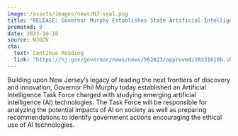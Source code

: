 ```yaml
---
image: /assets/images/news/NJ-seal.png
title: "RELEASE: Governor Murphy Establishes State Artificial Intelligence Task Force"
promoted: 0
date: 2023-10-10
source: NJGOV
cta:
  text: Continue Reading
  link: "https://nj.gov/governor/news/news/562023/approved/20231010b.shtml"
---
```


Building upon New Jersey’s legacy of leading the next frontiers of discovery and innovation, Governor Phil Murphy today established an Artificial Intelligence Task Force charged with studying emerging artificial intelligence (AI) technologies. The Task Force will be responsible for analyzing the potential impacts of AI on society as well as preparing recommendations to identify government actions encouraging the ethical use of AI technologies. 
